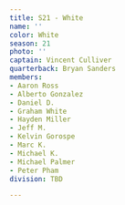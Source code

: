 ```yaml
---
title: S21 - White
name: ''
color: White
season: 21
photo: ''
captain: Vincent Culliver
quarterback: Bryan Sanders
members:
- Aaron Ross
- Alberto Gonzalez
- Daniel D.
- Graham White
- Hayden Miller
- Jeff M.
- Kelvin Gorospe
- Marc K.
- Michael K.
- Michael Palmer
- Peter Pham
division: TBD

---
```

